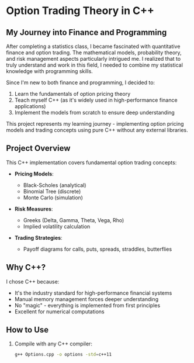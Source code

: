 # Option Trading Theory in C++

## My Journey into Finance and Programming

After completing a statistics class, I became fascinated with quantitative finance and option trading. The mathematical models, probability theory, and risk management aspects particularly intrigued me. I realized that to truly understand and work in this field, I needed to combine my statistical knowledge with programming skills.

Since I'm new to both finance and programming, I decided to:
1. Learn the fundamentals of option pricing theory
2. Teach myself C++ (as it's widely used in high-performance finance applications)
3. Implement the models from scratch to ensure deep understanding

This project represents my learning journey - implementing option pricing models and trading concepts using pure C++ without any external libraries.

## Project Overview

This C++ implementation covers fundamental option trading concepts:

- **Pricing Models**:
  - Black-Scholes (analytical)
  - Binomial Tree (discrete)
  - Monte Carlo (simulation)

- **Risk Measures**:
  - Greeks (Delta, Gamma, Theta, Vega, Rho)
  - Implied volatility calculation

- **Trading Strategies**:
  - Payoff diagrams for calls, puts, spreads, straddles, butterflies

## Why C++?

I chose C++ because:
- It's the industry standard for high-performance financial systems
- Manual memory management forces deeper understanding
- No "magic" - everything is implemented from first principles
- Excellent for numerical computations

## How to Use

1. Compile with any C++ compiler:
   ```bash
   g++ Options.cpp -o options -std=c++11
